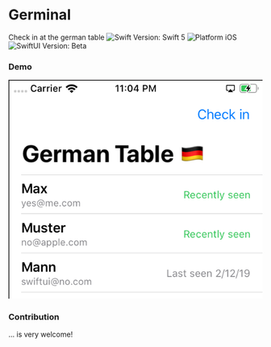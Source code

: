 # Germinal
Check in at the german table
<img src="https://img.shields.io/badge/swift-5-orange.svg" alt="Swift Version: Swift 5" title="Swift 5">
<img src="https://img.shields.io/badge/platform-ios-lightgrey.svg" alt="Platform iOS" title="Platform Compatibility: Platform iOS">
<img src="https://img.shields.io/badge/swiftUI-beta-blue.svg" alt="SwiftUI Version: Beta" title="SwiftUI"><br/>

### Demo
<img src="https://github.com/lukaswuerzburger/germinal/raw/develop/readme-resources/demo.png" alt="Germinal UI" title="Germinal UI"><br/>

### Contribution
... is very welcome!

